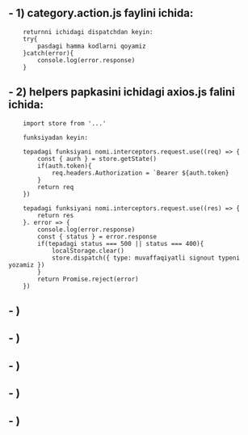 ## - 1) category.action.js faylini ichida:
        returnni ichidagi dispatchdan keyin:
        try{
            pasdagi hamma kodlarni qoyamiz
        }catch(error){
            console.log(error.response)
        }
## - 2) helpers papkasini ichidagi axios.js falini ichida:
        import store from '...'

        funksiyadan keyin:

        tepadagi funksiyani nomi.interceptors.request.use((req) => {
            const { aurh } = store.getState()
            if(auth.token){
                req.headers.Authorization = `Bearer ${auth.token}
            }
            return req
        })

        tepadagi funksiyani nomi.interceptors.request.use((res) => {
            return res
        }. error => {
            console.log(error.response)
            const { status } = error.response
            if(tepadagi status === 500 || status === 400){
                localStorage.clear()
                store.dispatch({ type: muvaffaqiyatli signout typeni yozamiz })
            }
            return Promise.reject(error)
        })
## - )
## - )
## - )
## - )
## - )